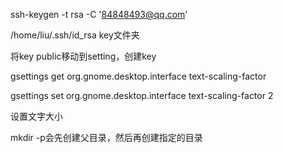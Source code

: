 ssh-keygen -t rsa -C '84848493@qq.com'

/home/liu/.ssh/id_rsa      key文件夹

将key public移动到setting，创建key

gsettings get org.gnome.desktop.interface text-scaling-factor

gsettings set org.gnome.desktop.interface text-scaling-factor 2

设置文字大小

mkdir -p会先创建父目录，然后再创建指定的目录
